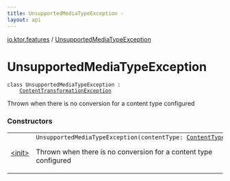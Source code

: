 ```yaml
---
title: UnsupportedMediaTypeException - 
layout: api
---
```


<div class='api-docs-breadcrumbs'><a href="../index.html">io.ktor.features</a> / <a href="./index.html">UnsupportedMediaTypeException</a></div>

# UnsupportedMediaTypeException

<div class="signature"><code><span class="keyword">class </span><span class="identifier">UnsupportedMediaTypeException</span>&nbsp;<span class="symbol">:</span>&nbsp;<br/>&nbsp;&nbsp;&nbsp;&nbsp;<a href="../../io.ktor.request/-content-transformation-exception/index.html"><span class="identifier">ContentTransformationException</span></a></code></div>

Thrown when there is no conversion for a content type configured

### Constructors

<table class="api-docs-table">
<tbody>
<tr>
<td markdown="1">

<a href="-init-.html">&lt;init&gt;</a>


</td>
<td markdown="1">
<div class="signature"><code><span class="identifier">UnsupportedMediaTypeException</span><span class="symbol">(</span><span class="parameterName" id="io.ktor.features.UnsupportedMediaTypeException$<init>(io.ktor.http.ContentType)/contentType">contentType</span><span class="symbol">:</span>&nbsp;<a href="../../io.ktor.http/-content-type/index.html"><span class="identifier">ContentType</span></a><span class="symbol">)</span></code></div>

Thrown when there is no conversion for a content type configured


</td>
</tr>
</tbody>
</table>

